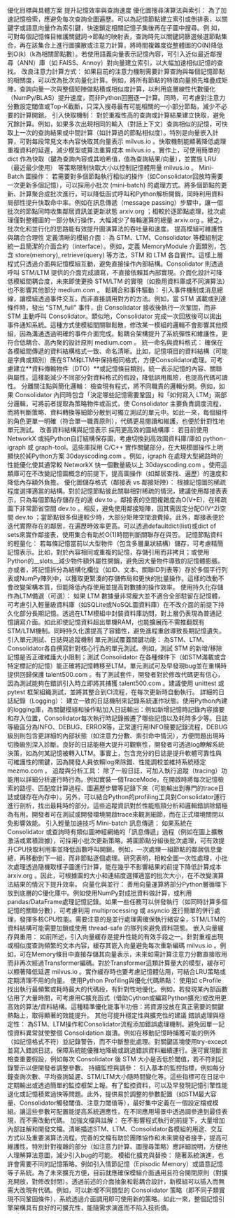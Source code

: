 優化目標與具體方案
提升記憶效率與查詢速度
優化圖搜尋演算法與索引： 為了加速記憶檢索，應避免每次查詢全圖遍歷。可以為記憶節點建立索引或倒排表，以關鍵字或語意向量作為索引鍵，快速鎖定相關記憶子集後再在子圖中搜尋。例 如，可對每個記憶條目維護關鍵詞->節點的映射表，查詢時先以關鍵詞篩選候選節點集合，再在該集合上進行圖擴散或注意力計算，將時間複雜度從整體圖的O(N)降低到O(k)（k為相關節點數）。若使用語義向量表示記憶內容，可引入近似最近鄰搜尋（ANN）庫（如 FAISS、Annoy）對向量建立索引，以大幅加速相似記憶的查找。
改良注意力計算方式： 如果目前的注意力機制需要計算查詢與每個記憶節點的相關度，可以改為批次向量化計算。例如，將所有節點的特徵向量預先堆疊成矩陣，查詢向量一次與整個矩陣做點積或相似度計算，以利用底層線性代數優化（NumPy/BLAS）提升速度，而非Python回圈逐一計算。同時，可考慮對注意力分數設定閾值或Top-K截斷，只深入搜尋最有可能相關的一小部分節點，減少不必要的計算開銷。
引入快取機制： 對於重複性高的查詢或計算結果建立快取，避免冗餘計算。例如，如果多次出現相同的輸入（對話上下文）查詢相似的記憶，可快取上一次的查詢結果或中間計算（如計算過的節點相似度）。特別是向量嵌入計算，可對每段常見文本內容快取其向量表示
milvus.io
。快取機制能顯著降低處理重複資料的延遲，減少模型或算法重算成本
milvus.io
。實作上，可使用簡單的 dict 作為快取（鍵為查詢內容或其哈希值，值為查詢結果/向量），並實施 LRU（最近最少使用） 等策略限制快取大小以控制記憶體用量
milvus.io
。
Mini-Batch 圖操作： 若需要對多個節點執行相似的操作（如Consolidator回放時需要一次更新多個記憶），可以採用小批次 (mini-batch) 的處理方式。將多個節點的更新、計算聚合成批次進行，可以降低函式呼叫和Python解析開銷，同時利用資料局部性提升快取命中率。例如在訊息傳遞（message passing）步驟中，讓一個批次的節點同時收集鄰居資訊並更新狀態
arxiv.org
；相較於逐節點處理，批次處理僅對整體圖的一部分執行操作，大幅減少了每輪運算的總量
arxiv.org
。總之，批次化和並行化的思路能有效提升圖演算法的吞吐量和速度。
提高模組可維護性與耦合合理性
定義清晰的模組介面： 為 STM、LTM、Consolidator 等模組制定統一且簡潔的介面合約（interface）。例如，定義 MemoryModule 介面類別，包含 store(memory), retrieve(query) 等方法，STM 和 LTM 各自實作。這樣上層程式只透過介面與記憶模組互動，避免直接操作內部結構。Consolidator 則透過呼叫 STM/LTM 提供的介面完成讀寫，不直接依賴其內部實現。介面化設計可降低模組間耦合度，未來即使更換 STM/LTM 的實現（如換用資料庫或不同演算法）也不影響其他部分
medium.com
。
鬆耦合和事件驅動： 引入事件機制或消息總線，讓模組透過事件交互，而非直接調用對方的方法。例如，當 STM 滿載或到達條件時，發出 "STM_full" 事件，由 Consolidator 接收後執行一次鞏固，而非 STM 主動呼叫 Consolidator。類似地，Consolidator 完成一次回放後可以拋出事件通知系統。這種方式使模組間關聯鬆散，修改某一模組的邏輯不會影響其他模組，因為溝通透過明確的事件介面完成。鬆耦合架構提升了系統彈性和維護性，更符合低耦合、高內聚的設計原則
medium.com
。
統一命名與資料格式： 確保在各模組間傳遞的資料結構格式一致、命名清晰。比如，記憶項目的資料結構（可能是字典或類別）應在STM和LTM中保持相同格式，方便Consolidator處理。可考慮建立**資料傳輸物件（DTO）**或記憶條目類別，統一表示記憶的內容、關聯與屬性。這樣能減少不同部分對資料格式的假設，降低誤用風險，也提高代碼可讀性。
分離關注點與簡化邏輯： 檢查現有程式，將不同職責的邏輯分開。例如，如果 Consolidator 內同時包含「決定哪些記憶需要鞏固」和「如何寫入 LTM」兩部分邏輯，可將前者提取為策略物件或函式，使 Consolidator 主要負責調度流程，而將判斷策略、資料轉換等細節分散到可獨立測試的單元中。如此一來，每個組件的角色更單一明確（符合單一職責原則），代碼更易閱讀和維護，也便於針對性地單元測試。
改善資料結構與記憶表示
採用更高效的圖結構庫： 若目前使用 NetworkX 或純Python自訂結構保存圖，考慮切換到高效圖資料庫/庫如 python-igraph 或 graph-tool。這些庫採用 C/C++ 實作關鍵部分，在大規模圖操作上明顯快於純Python方案
30dayscoding.com
。例如，igraph 在處理大型網路時的性能優化使其通常較 NetworkX 快一個數量級以上
30dayscoding.com
。使用這類庫可在不改變記憶圖概念的前提下，提高圖操作（如鄰居查找、遍歷）的速度和降低內存額外負擔。
優化圖儲存格式（鄰接表 vs 鄰接矩陣）： 根據記憶圖的稀疏程度選擇適當的結構。對於記憶節點彼此關聯相對稀疏的情況，建議使用鄰接表表示，只為每個節點存儲存在的邊
dev.to
。鄰接表的空間複雜度為O(V+E)，在稀疏圖下非常節省空間
dev.to
。相反，避免使用鄰接矩陣，因其需固定分配O(V^2)空間
dev.to
；當節點很多但邊較少時，大部分矩陣空間浪費掉。此外，鄰接表便於迭代實際存在的鄰居，在遍歷時效率更高。可以透過defaultdict(list)或dict of sets來實作鄰接表，使用集合有助於O(1)時間判斷關聯存在與否。
記憶節點資料的輕量化： 若每條記憶當前以大型物件（包含多層巢狀結構）儲存，可考慮精簡記憶表示。比如，對於內容相同或重複的記憶，存儲引用而非拷貝；或使用Python的__slots__減少物件額外屬性開銷，避免因大量物件導致的記憶體膨脹。亦或者，將記憶拆分為結構化欄位（如ID、文本、關聯ID列表等）存於多個平行列表或NumPy陣列中，以獲取更緊湊的存儲佈局和更快的批量操作。這樣的改動不會改變架構本質，但能降低內存使用並提高對數據的操作效率。
使用持久化存儲作為LTM備選（可選）： 如果 LTM 數據量非常龐大並不適合全部駐留在記憶體，可考慮引入輕量級資料庫（如SQLite或NoSQL圖資料庫）在不改介面的前提下持久化部分長期記憶。透過在LTM模組中封裝資料庫訪問，對上層仍表現為普通記憶讀寫介面。如此即使記憶資料超出單機RAM，也能擴展而不需推翻既有STM/LTM機制。同時持久化還提高了容錯性，避免進程重啟導致長期記憶遺失。
引入單元測試、日誌與追蹤機制
單元測試覆蓋關鍵功能： 為STM、LTM、Consolidator各自撰寫針對核心行為的單元測試。例如，測試 STM 的新增/移除記憶是否正確維護大小限制；測試 Consolidator 在各種條件下（如STM滿載或含特定標記的記憶）能正確將記憶轉移至LTM。單元測試可及早發現bug並在重構時提供回歸保護
talent500.com
。有了測試套件，開發者對於修改代碼更有信心，因為測試能夠在錯誤引入時立即將其捕獲
talent500.com
。建議使用 unittest 或 pytest 框架組織測試，並將其整合到CI流程，在每次更新時自動執行。
詳細的日誌紀錄（Logging）： 建立一致的日誌機制來記錄系統運作狀態。使用Python內建的logging庫，為關鍵模組和操作點加入日誌輸出：例如新增記憶時記錄內容摘要和存入位置，Consolidator每次執行時記錄搬遷了哪些記憶以及耗時多少等。日誌等級區分為INFO、DEBUG、ERROR等，正常運行用INFO簡要記錄流程，DEBUG級別則包含更詳細的內部狀態（如注意力分數、索引命中情況），方便問題出現時切換級別深入診斷。良好的日誌能極大提升可觀察性，開發者可透過log瞭解系統決策，如為何某記憶被轉入LTM。事實上，包含充分的日誌是提升軟體可靠性與可維護性的關鍵，因為開發人員依賴log來除錯、性能調校並維持系統穩定
mezmo.com
。
追蹤與分析工具： 除了一般日誌，可加入執行追蹤（tracing）功能用以詳細分析運行時行為。例如實裝一個TraceMode，在開啟時將每次記憶檢索的路徑、匹配度計算過程、圖遍歷步驟等記錄下來（可能輸出到專門的trace日誌或儲存在內存中）。另外，可以結合Python的profiling工具對Consolidator運行進行剖析，找出最耗時的部分。這些追蹤資訊對於性能瓶頸分析和邏輯錯誤除錯極為有用。開發者可在測試或開發環境開啟trace來觀測細節，而在正式環境關閉以免影響效能。
引入輕量加速技巧
Mini-batch 訊息傳遞： 如果系統在 Consolidator 或查詢時有類似圖神經網絡的「訊息傳遞」過程（例如在圖上擴散激活或累積證據），可採用小批次更新策略。將圖節點分組後批次處理，可有效提升CPU快取利用率並降低函數呼叫開銷。例如，一次處理一組節點的鄰居信息彙總，再移動到下一組，而非節點逐個處理。研究表明，相較全圖一次性處理，小批次處理透過隨機取樣子圖進行計算，能在幾乎不影響結果的前提下降低計算成本
arxiv.org
。因此，可根據圖的大小和連結度選擇適當的批次大小，在不改變演算法結果的情況下提升效率。
向量化與並行： 善用向量運算將部分Python層循環下放到底層的C優化庫中。例如使用NumPy對成批資料做計算，或利用pandas/DataFrame處理記憶記錄。如果一些任務可以併發執行（如同時計算多個記憶的關聯分數），可考慮利用 multiprocessing 或 asyncio 進行簡單的併行處理，發揮多核CPU性能。需要注意的是並行處理需確保執行緒安全，STM/LTM的資料結構可能需要加鎖或使用 thread-safe 的隊列來避免資料競態。
嵌入向量緩存與重用： 如前所述，引入向量緩存是提升性能的有效手段之一。針對重複出現或相似度查詢頻繁的文本內容，緩存其嵌入向量避免每次重新編碼
milvus.io
。例如，可在Memory條目中直接存儲其向量表示，未來如需計算注意力分數直接取用而非再次經過Transformer編碼。對於Transformer這類計算量大的模型，緩存可以顯著降低延遲
milvus.io
。實作緩存時也要考慮記憶體佔用，可結合LRU策略或定期清理不用的向量。
使用Python Profiling與優化代碼熱點： 使用如 cProfile 找出執行最頻繁或耗時最大的代碼段，有針對性地優化。例如，若發現某內部函數佔用了大量時間，可考慮用C擴充函式（借助Cython或編寫Python擴充)或改用更高效的算法/資料結構。這種精準優化能事半功倍：將資源投放在真正需要的關鍵熱點上，取得顯著的效能提升。
其他可提升穩定性與擴充性的建議
錯誤處理與穩定性： 為STM、LTM操作和Consolidator流程添加錯誤處理機制。避免因單一記憶資料異常就使整個 Consolidation 崩潰。例如在移動記憶時捕獲可能的例外（如記憶格式不符）並記錄警告，而不中斷整批處理。對關鍵區塊使用try-except並寫入錯誤日誌，保障系統能優雅地降級或跳過錯誤資料繼續運行。還可實現斷言檢查重要假設，例如每次 Consolidator 後 STM 大小是否低於閾值，若不符則記錄警示以便開發者調整參數。
持續監控與調參： 引入基本的監控指標，例如每分鐘查詢次數、平均查詢延遲、STM/LTM大小隨時間變化等。這些指標可在日誌中定期輸出或透過簡單的監控框架上報。有了監控資料，可以及早發現記憶引擎性能退化或記憶積累過快等問題。此外，提供易於調整的參數配置（如STM最大容量、Consolidator觸發閾值、注意力閾值等），最好集中定義在一個設定檔或模組。讓這些參數可配置能提高系統適應性，在不同應用場景中透過調參達到最佳表現，而不需改動代碼。
加強文檔與註解： 在不影響程式執行的前提下，大量增加內部註解和開發文檔。清晰描述STM、LTM、Consolidator各模組的用途、交互方式以及重要演算法流程。完善的文檔有助於團隊協作和未來開發者接手，提高可維護性。特別針對複雜的部分（如注意力計算、圖搜尋策略）應詳細說明，方便他人理解算法意圖，減少引入bug的可能。
模組化擴充與替換： 隨著系統演進，也許會需要不同的記憶策略。例如引入情節記憶（Episodic Memory）或語意記憶等子系統。為了未來擴充方便，目前就應確保模組介面通用且符合開閉原則（對擴充開放，對修改封閉）。透過前述的介面抽象和鬆耦合設計，新模組可以插入而無需大改現有代碼。例如，可以新增不同類型的 Consolidator 策略（即不同子類實現不同鞏固條件），系統透過介面調用即可使用新的策略。如此一來，整個記憶引擎架構具有良好的可擴充性，能隨需求演進而不陷入技術債。